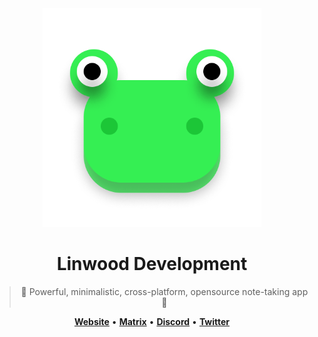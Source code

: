 <div align="center">

<img src="https://github.com/LinwoodDev/website/blob/main/public/logos/logo.png?raw=true" width="350px" />

# Linwood Development

> 🎨 Powerful, minimalistic, cross-platform, opensource note-taking app 🎨
</div>

<p align="center">
    <a href="http://linwood.dev"><b>Website</b></a> •
    <a href="https://linwood.dev/matrix"><b>Matrix</b></a> •
    <a href="https://go.linwood.dev/discord"><b>Discord</b></a> •
    <a href="https://twitter.com/LinwoodDev"><b>Twitter</b></a>
</p>  
